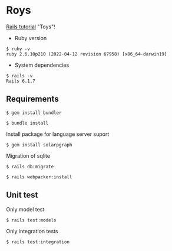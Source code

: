 # Roys
[Rails tutorial](https://railstutorial.jp/) "Toys"!

* Ruby version
```
$ ruby -v
ruby 2.6.10p210 (2022-04-12 revision 67958) [x86_64-darwin19]
```

* System dependencies

```
$ rails -v
Rails 6.1.7
```

## Requirements
```
$ gem install bundler

$ bundle install
```

Install package for language server suport
```
$ gem install solarpgraph
```

Migration of sqlite
```
$ rails db:migrate
```

```
$ rails webpacker:install
```

## Unit test
Only model test
```
$ rails test:models
```

Only integration tests
```
$ rails test:integration
```
